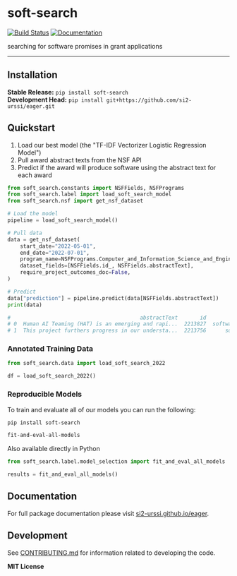 # soft-search

[![Build Status](https://github.com/si2-urssi/eager/workflows/CI/badge.svg)](https://github.com/si2-urssi/eager/actions)
[![Documentation](https://github.com/si2-urssi/eager/workflows/Documentation/badge.svg)](https://si2-urssi.github.io/eager)

searching for software promises in grant applications

---

## Installation

**Stable Release:** `pip install soft-search`<br>
**Development Head:** `pip install git+https://github.com/si2-urssi/eager.git`

## Quickstart

1. Load our best model (the "TF-IDF Vectorizer Logistic Regression Model")
2. Pull award abstract texts from the NSF API
3. Predict if the award will produce software using the abstract text for each award

```python
from soft_search.constants import NSFFields, NSFPrograms
from soft_search.label import load_soft_search_model
from soft_search.nsf import get_nsf_dataset

# Load the model
pipeline = load_soft_search_model()

# Pull data
data = get_nsf_dataset(
    start_date="2022-05-01",
    end_date="2022-07-01",
    program_name=NSFPrograms.Computer_and_Information_Science_and_Engineering,
    dataset_fields=[NSFFields.id_, NSFFields.abstractText],
    require_project_outcomes_doc=False,
)

# Predict
data["prediction"] = pipeline.predict(data[NSFFields.abstractText])
print(data)

#                                         abstractText       id              prediction
# 0  Human AI Teaming (HAT) is an emerging and rapi...  2213827  software-not-predicted
# 1  This project furthers progress in our understa...  2213756      software-predicted
```

### Annotated Training Data

```python
from soft_search.data import load_soft_search_2022

df = load_soft_search_2022()
```

### Reproducible Models

To train and evaluate all of our models you can run the following:

```bash
pip install soft-search

fit-and-eval-all-models
```

Also available directly in Python

```python
from soft_search.label.model_selection import fit_and_eval_all_models

results = fit_and_eval_all_models()
```

## Documentation

For full package documentation please visit [si2-urssi.github.io/eager](https://si2-urssi.github.io/eager).

## Development

See [CONTRIBUTING.md](CONTRIBUTING.md) for information related to developing the code.

**MIT License**
